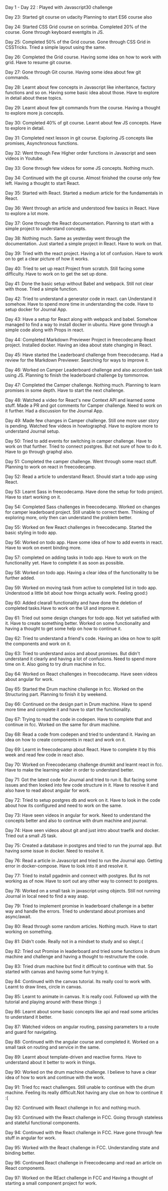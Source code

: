 Day 1 - Day 22 :
Played with Javascript30 challenge

Day 23:
Started git course on udacity
Planning to start ES6 course also

Day 24:
Started CSS Grid course on scrimba. Completed 20% of the course. Gone through keyboard eventgits in JS.

Day 25:
Completed 50% of the Grid course. Gone through CSS Grid in CSSTricks. Tried a simple layout using the same.

Day 26:
Completed the Grid course. Having some idea on how to work with grid. Have to resume git course.

Day 27:
Gone through Git course. Having some idea about few git commands.

Day 28:
Learnt about few concepts in Javascript like inheritance, factory functions and so on. Having some basic idea about those. Have to explore in detail about these topics.

Day 29:
Learnt about few git commands from the course. Having a thought to explore more js concepts.

Day 30:
Completed 40% of git course. Learnt about few JS concepts. Have to explore in detail.

Day 31:
Completed next lesson in git course. Exploring JS concepts like promises, Asynchronous functions.

Day 32:
Went through Few Higher order functions in Javascript and seen videos in Youtube.

Day 33:
Gone through few videos for some JS concepts. Nothing much.

Day 34:
Continued with the git course. Almost finished the course only few left. Having a thought to start React.

Day 35:
Started with React. Started a medium article for the fundamentals in React.

Day 36:
Went through an article and understood few basics in React. Have to explore a lot more. 

Day 37:
Gone through the React documentation. Planning to start with a simple project to understand concepts.

Day 38:
Nothing much. Same as yesterday went through the documentation. Just started a simple project in React. Have to work on that.

Day 39:
Tried with the react project. Having a lot of confusion. Have to work on to get a clear picture of how it works.

Day 40:
Tried to set up react Project from scratch. Still facing some difficulty. Have to work on to get the set up done.

Day 41:
Done the basic setup without Babel and webpack. Still not clear with those. Tried a simple function.

Day 42:
Tried to understand a generator code in react. can Understand it somehow. Have to spend more time in understanding the code. Have to setup docker for Journal App.

Day 43:
Have a setup for React along with webpack and babel. Somehow managed to find a way to install docker in ubuntu. Have gone through a simple code along with Props in react.

Day 44:
Completed Markdown Previewer Project in freecodecamp React project. Installed docker. Having an idea about state changing in React.

Day 45:
Have started the Leaderboard challenge from freecodecamp. Had a review for the Markdown Previewer. Searching for ways to improve it.

Day 46:
Worked on Camper Leaderboard challenge and also accordion task using JS. Planning to finish the leaderboard challenge by tommorrow.

Day 47:
Completed the Camper challenge. Nothing much. Planning to learn promises in some depth. Have to start the next challenge.

Day 48:
Watched a video for React's new Context API and learned some stuff. Made a PR and got comments for Camper challenge. Need to work on it further. Had a discussion for the Journal App.

Day 49:
Made few changes in Camper challenge. Still one more user story is pending. Watched few videos in howtographql. Have to explore more to understand Journal setup.

Day 50:
Tried to add events for switching in camper challenge. Have to work on that further. Tried to connect postgres. But not sure of how to do it. Have to go through graphql also.

Day 51:
Completed the camper challenge. Went through some react stuff. Planning to work on react in freecodecamp.

Day 52:
Read a article to understand React. Should start a todo app using React.

Day 53:
Learnt Sass in freecodecamp. Have done the setup for todo project. Have to start working on it.

Day 54:
Completed Sass challenges in freecodecamp. Worked on changes for camper leaderboard project. Still unable to correct them. Thinking of exploring more, only then can understand the problem better.

Day 55:
Worked on few React challenges in freecodecamp. Started the basic styling in todo app.

Day 56:
Worked on todo app. Have some idea of how to add events in react. Have to work on event binding more.

Day 57:
completed on adding tasks in todo app. Have to work on the functionality yet. Have to complete it as soon as possible.

Day 58:
Worked on todo app. Having a clear idea of the functionality to be further added.

Day 59:
Worked on moving task from active to completed list in todo app. Understood a little bit about how things actually work. Feeling good:)

Day 60:
Added clearall functionality and have done the deletion of completed tasks.Have to work on the UI and improve it.

Day 61:
Tried out some design changes for todo app. Not yet satisfied with it. Have to create something better. Worked on some functionality and having a thought to get some help on how to continue it.

Day 62:
Tried to understand a friend's code. Having an idea on how to split the components and work on it.

Day 63:
Tried to understand axios and about promises. But didn't understand it clearly and having a lot of confusions. Need to spend more time on it. Also going to try drum machine in fcc.

Day 64:
Worked on React challenges in freecodecamp. Have seen videos about angular for work.

Day 65:
Started the Drum machine challenge in fcc. Worked on the Structuring part. Planning to finish it by weekend.

Day 66:
Continued on the design part in Drum machine. Have to spend more time and complete it and have to start the functionality.

Day 67:
Trying to read the code in codepen. Have to complete that and continue in fcc. Worked on the same for drum machine.

Day 68:
Read a code from codepen and tried to understand it. Having an idea on how to create components in react and work on it.

Day 69:
Learnt in freecodecamp about React. Have to complete it by this week and read few code in react also.

Day 70:
Worked on Freecodecamp challenge drumkit and learnt react in fcc. Have to make the learning wider in order to understand better.

Day 71:
Got the latest code for Journal and tried to run it. But facing some issues and then looked into few code structure in it. Have to resolve it and also have to read about angular for work.

Day 72:
Tried to setup postgres db and work on it. Have to look in the code about how its configured and need to work on the same.

Day 73:
Have seen videos in angular for work. Need to understand the concepts better and also to continue with drum machine and journal.

Day 74:
Have seen videos about git and just intro about traefik and docker. Tried out a small JS task.

Day 75:
Created a database in postgres and tried to run the journal app. But having some issue in docker. Need to resolve it.

Day 76:
Read a article in Javascript and tried to run the Journal app. Getting error in docker-compose. Have to look into it and resolve it.

Day 77:
Tried to install pgadmin and connect with postgres. But its not working as of now. Have to sort out any other way to connect to postgres.

Day 78:
Worked on a small task in javascript using objects. Still not running Journal in local need to find a way asap.

Day 79:
Tried to implement promise in leaderboard challenge in a better way and handle the errors. Tried to understand about promises and async/await.

Day 80:
Read through some random articles. Nothing much. Have to start working on something.

Day 81:
Didn't code. Really not in a mindset to study and so slept.:(

Day 82:
Tried out Promise in leaderboard and tried some functions in drum machine and challenge and having a thought to restructure the code.

Day 83:
Tried drum machine but find it difficult to continue with that. So started with canvas and having some fun trying it.

Day 84:
Continued with the canvas tutorial. Its really cool to work with. Learnt to draw lines, circle in canvas.

Day 85:
Learnt to animate in canvas. It is really cool. Followed up with the tutorial and playing around with these things :)

Day 86:
Learnt about some basic concepts like api and read some articles to understand it better.

Day 87:
Watched videos on angular routing, passing parameters to a route and guard for navigating.

Day 88:
Continued with the angular course and completed it. Worked on a small task on routing and service in the same.

Day 89:
Learnt about template-driven and reactive forms. Have to understand about it better to work in things.

Day 90:
Worked on the drum machine challenge. I believe to have a clear idea of how to work and continue with the work.

Day 91:
Tried fcc react challenges. Still unable to continue with the drum machine. Feeling its really difficult.Not having any clue on how to continue it :(

Day 92:
Continued with React challenge in fcc and nothing much.

Day 93:
Continued with the React challenge in FCC. Going through stateless and stateful functional components.

Day 94:
Continued with the React challenge in FCC. Have gone through few stuff in angular for work.

Day 95:
Worked with the React challenge in FCC. Understanding state and binding better.

Day 96:
Continued React challenge in Freecodecamp and read an article on React components.

Day 97:
Worked on the REact challenge in FCC and Having a thought of starting a small component project for work.